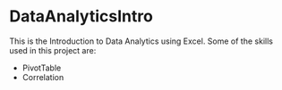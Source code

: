 # DataAnalyticsIntro
This is the Introduction to Data Analytics using Excel. Some of the skills used in this project are: 
-  PivotTable
-  Correlation
